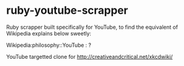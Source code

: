 ruby-youtube-scrapper
=====================

Ruby scrapper built specifically for YouTube, to find the equivalent of Wikipedia explains below sweetly:

Wikipedia:philosophy::YouTube : ?

YouTube targetted clone for http://creativeandcritical.net/xkcdwiki/

